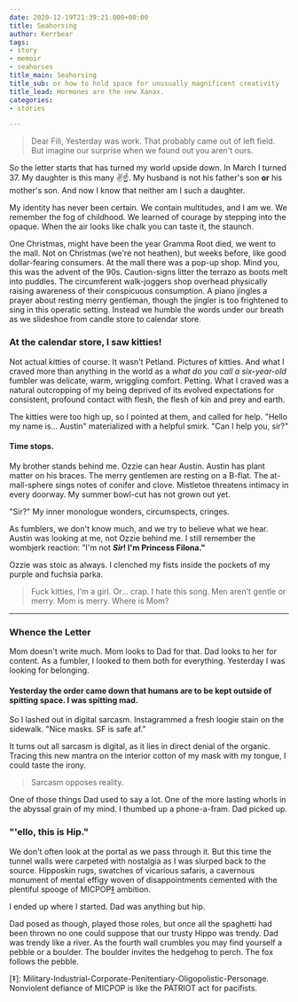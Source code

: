 ```yaml
---
date: 2020-12-19T21:39:21.000+00:00
title: Seahorsing
author: Kerrbear
tags:
- story
- memoir
- seahorses
title_main: Seahorsing
title_sub: or how to hold space for unusually magnificent creativity
title_lead: Hormones are the new Xanax.
categories:
- stories

---
```

> Dear Fili,
> Yesterday was work. That probably came out of left field. But imagine our surprise when we found out you aren't ours.

So the letter starts that has turned my world upside down. In March I turned 37. My daughter is this many ✌️☝️. My husband is not his father's son **or** his mother's son. And now I know that neither am I such a daughter.

My identity has never been certain. We contain multitudes, and I am we. We remember the fog of childhood. We learned of courage by stepping into the opaque. When the air looks like chalk you can taste it, the staunch.

One Christmas, might have been the year Gramma Root died, we went to  the mall. Not on Christmas (we're not heathen), but weeks before, like good dollar-fearing consumers. At the mall there was a pop-up shop. Mind you, this was the advent of the 90s. Caution-signs litter the terrazo as boots melt into puddles. The circumferent walk-joggers shop overhead physically raising awareness of their conspicuous consumption. A piano jingles a prayer about resting merry gentleman, though the jingler is too frightened to sing in this operatic setting. Instead we humble the words under our breath as we slideshoe from candle store to calendar store.

### At the calendar store, I saw kitties!

Not actual kitties of course. It wasn't Petland. Pictures of kitties. And what I craved more than anything in the world as a _what do you call a six-year-old_ fumbler was delicate, warm, wriggling comfort. Petting. What I craved was a natural outcropping of my being deprived of its evolved expectations for consistent, profound contact with flesh, the flesh of kin and prey and earth.

The kitties were too high up, so I pointed at them, and called for help. "Hello my name is… Austin" materialized with a helpful smirk. "Can I help you, sir?"

#### Time stops.

My brother stands behind me. Ozzie can hear Austin. Austin has plant matter on his braces. The merry gentlemen are resting on a B-flat. The at-mall-sphere sings notes of conifer and clove. Mistletoe threatens intimacy in every doorway. My summer bowl-cut has not grown out yet.

"Sir?" My inner monologue wonders, circumspects, cringes.

As fumblers, we don't know much, and we try to believe what we hear. Austin was looking at me, not Ozzie behind me. I still remember the wombjerk reaction: "I'm not **_Sir_! I'm Princess Filona."**

Ozzie was stoic as always. I clenched my fists inside the pockets of my purple and fuchsia parka.

> Fuck kitties, I'm a girl. Or… crap. I hate this song. Men aren't gentle or merry. Mom is merry. Where is Mom?

***

### Whence the Letter

Mom doesn't write much. Mom looks to Dad for that. Dad looks to her for content. As a fumbler, I looked to them both for everything. Yesterday I was looking for belonging.

#### Yesterday the order came down that humans are to be kept outside of spitting space. I was spitting mad.

So I lashed out in digital sarcasm. Instagrammed a fresh loogie stain on the sidewalk. "Nice masks. SF is safe af."

It turns out all sarcasm is digital, as it lies in direct denial of the organic. Tracing this new mantra on the interior cotton of my mask with my tongue, I could taste the irony.

> Sarcasm opposes reality.

One of those things Dad used to say a lot. One of the more lasting whorls in the abyssal grain of my mind. I thumbed up a phone-a-fram. Dad picked up.

### "'ello, this is Hip."

We don't often look at the portal as we pass through it. But this time the tunnel walls were carpeted with nostalgia as I was slurped back to the source. Hipposkin rugs, swatches of vicarious safaris, a cavernous monument of mental effigy woven of disappointments cemented with the plentiful spooge of MICPOP[‡](#micpop) ambition.

I ended up where I started. Dad was anything but hip.

Dad posed as though, played those roles, but once all the spaghetti had been thrown no one could suppose that our trusty Hippo was trendy. Dad was trendy like a river. As the fourth wall crumbles you may find yourself a pebble or a boulder. The boulder invites the hedgehog to perch. The fox follows the pebble.

\[‡\]: Military-Industrial-Corporate-Penitentiary-Oligopolistic-Personage. Nonviolent defiance of MICPOP is like the PATRIOT act for pacifists.